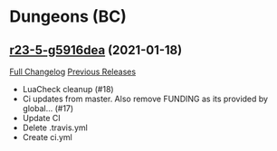 # <DBM> Dungeons (BC)

## [r23-5-g5916dea](https://github.com/DeadlyBossMods/DBM-Dungeons/tree/5916dea4cbe8544a6223595c7059f481712d6343) (2021-01-18)
[Full Changelog](https://github.com/DeadlyBossMods/DBM-Dungeons/compare/r23...5916dea4cbe8544a6223595c7059f481712d6343) [Previous Releases](https://github.com/DeadlyBossMods/DBM-Dungeons/releases)

- LuaCheck cleanup (#18)  
- Ci updates from master. Also remove FUNDING as its provided by global… (#17)  
- Update CI  
- Delete .travis.yml  
- Create ci.yml  